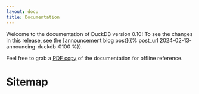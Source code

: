 ```yaml
---
layout: docu
title: Documentation
---
```


Welcome to the documentation of DuckDB version 0.10!
To see the changes in this release, see the [announcement blog post]({% post_url 2024-02-13-announcing-duckdb-0100 %}).

Feel free to grab a <a href="https://blobs.duckdb.org/docs/duckdb-docs-0.10.3.pdf">PDF copy</a> of the documentation for offline reference.


<h1>Sitemap</h1>

<div id="docusitemaphere"></div>
